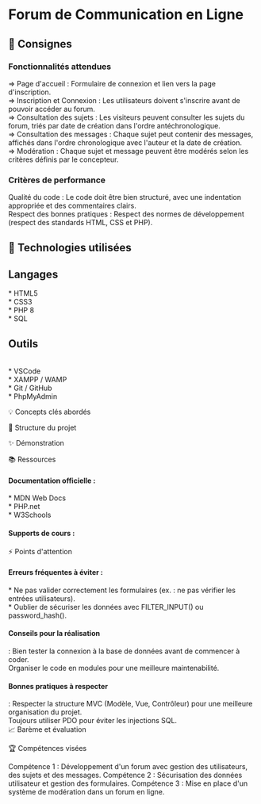 <h1>Forum de Communication en Ligne</h1>
 <h2>📝 Consignes</h2>

<h3>Fonctionnalités attendues</h3>
=> Page d'accueil : Formulaire de connexion et lien vers la page d'inscription.<br>
=> Inscription et Connexion : Les utilisateurs doivent s'inscrire avant de pouvoir accéder au forum.<br>
=> Consultation des sujets : Les visiteurs peuvent consulter les sujets du forum, triés par date de création dans l'ordre antéchronologique.<br>
=> Consultation des messages : Chaque sujet peut contenir des messages, affichés dans l'ordre chronologique avec l'auteur et la date de création.<br>
=> Modération : Chaque sujet et message peuvent être modérés selon les critères définis par le concepteur.<br>
<h3>Critères de performance</h4>
Qualité du code : Le code doit être bien structuré, avec une indentation appropriée et des commentaires clairs.<br>
Respect des bonnes pratiques : Respect des normes de développement (respect des standards HTML, CSS et PHP).<br>
<h2>🔧 Technologies utilisées</h2>

<h2>Langages</h2>
* HTML5<br>
* CSS3<br>
* PHP 8<br>
* SQL<br>
<h2>Outils</h2> <br>
* VSCode<br>
* XAMPP / WAMP<br>
* Git / GitHub<br>
* PhpMyAdmin<br>

💡 Concepts clés abordés

 

 
 
🚀 Structure du projet

 
 
✨ Démonstration

 
📚 Ressources

<h4>Documentation officielle :</h4>
* MDN Web Docs<br>
* PHP.net<br>
* W3Schools<br>
<h4>Supports de cours :</h4>
 
⚡ Points d'attention

<h4>Erreurs fréquentes à éviter :</h4>
* Ne pas valider correctement les formulaires (ex. : ne pas vérifier les entrées utilisateurs).<br>
* Oublier de sécuriser les données avec FILTER_INPUT() ou password_hash().<br>
<h4>Conseils pour la réalisation</h4>  :
Bien tester la connexion à la base de données avant de commencer à coder.<br>
Organiser le code en modules pour une meilleure maintenabilité.<br>
<h4>Bonnes pratiques à respecter</h4> :
Respecter la structure MVC (Modèle, Vue, Contrôleur) pour une meilleure organisation du projet.<br>
Toujours utiliser PDO pour éviter les injections SQL.<br>
📈 Barème et évaluation

 
🏆 Compétences visées

Compétence 1 : Développement d'un forum avec gestion des utilisateurs, des sujets et des messages.
Compétence 2 : Sécurisation des données utilisateur et gestion des formulaires.
Compétence 3 : Mise en place d'un système de modération dans un forum en ligne.

